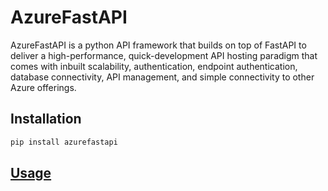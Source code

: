# AzureFastAPI
AzureFastAPI is a python API framework that builds on top of FastAPI to deliver a high-performance, quick-development API hosting paradigm that comes with inbuilt scalability, authentication, endpoint authentication, database connectivity, API management, and simple connectivity to other Azure offerings.

## Installation
```bash
pip install azurefastapi
```

## [Usage](docs.md)

